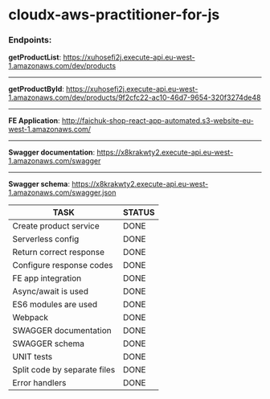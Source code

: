 # cloudx-aws-practitioner-for-js

### **Endpoints**:

**getProductList**: https://xuhosefi2j.execute-api.eu-west-1.amazonaws.com/dev/products

------------
**getProductById**: https://xuhosefi2j.execute-api.eu-west-1.amazonaws.com/dev/products/9f2cfc22-ac10-46d7-9654-320f3274de48

------------
**FE Application**: http://faichuk-shop-react-app-automated.s3-website-eu-west-1.amazonaws.com/

------------
**Swagger documentation**: https://x8krakwty2.execute-api.eu-west-1.amazonaws.com/swagger

------------
**Swagger schema**: https://x8krakwty2.execute-api.eu-west-1.amazonaws.com/swagger.json

|  TASK | STATUS  |
| ------------ | ------------ |
| Create product service | DONE |
| Serverless config | DONE  |
| Return correct response | DONE  |
| Configure response codes | DONE |
| FE app integration | DONE |
| Async/await is used  | DONE  |
| ES6 modules are used | DONE  |
| Webpack   | DONE  |
| SWAGGER documentation  | DONE |
| SWAGGER schema  | DONE  |
| UNIT tests | DONE  |
| Split code by separate files  | DONE |
| Error handlers | DONE |